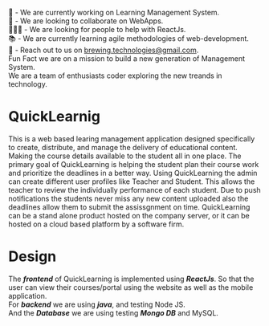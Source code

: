 👋 - We are currently working on Learning Management System.<br />
👀 - We are looking to collaborate on WebApps.<br />
👨‍👨‍👧 - We are looking for people to help with ReactJs.<br />
📚 - We are currently learning agile methodologies of web-development.<br />
📩 - Reach out to us on brewing.technologies@gmail.com.<br />
Fun Fact we are on a mission to build a new generation of Management System.<br />
We are a team of enthusiasts coder exploring the new treands in technology.   

# QuickLearnig
This is a web based learing management application designed specifically to create, distribute, and manage the delivery of educational content. Making the course details available to the student all in one place. The primary goal of QuickLearning is helping the student plan their course work and prioritize the deadlines in a better way. Using QuickLearning the admin can create different user profiles like Teacher and Student. This allows the teacher to review the individually performance of each student. Due to push notifications the students never miss any new content uploaded also the deadlines allow them to submit the assissgnment on time. QuickLearning can be a stand alone product hosted on the company server, or it can be hosted on a cloud based platform by a software firm.

# Design
The **_frontend_** of QuickLearning is implemented using **_ReactJs_**. So that the user can view their courses/portal using the website as well as the mobile application.<br />
For **_backend_** we are using **_java_**, and testing Node JS.<br />
And the **_Database_** we are using testing **_Mongo DB_** and MySQL. 

